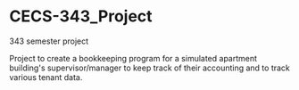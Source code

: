 # CECS-343_Project
343 semester project

Project to create a bookkeeping program for a simulated apartment building's supervisor/manager to keep track
of their accounting and to track various tenant data.
